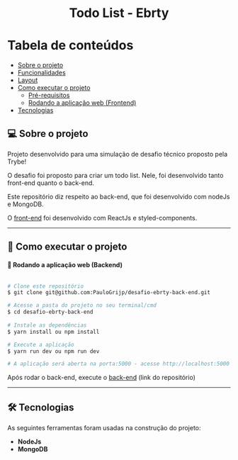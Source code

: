 <h1 align="center">Todo List - Ebrty</h1>

# Tabela de conteúdos

<!--ts-->

- [Sobre o projeto](#-sobre-o-projeto)
- [Funcionalidades](#-funcionalidades)
- [Layout](#-layout)
- [Como executar o projeto](#-como-executar-o-projeto)
  - [Pré-requisitos](#pré-requisitos)
  - [Rodando a aplicação web (Frontend)](#user-content--rodando-a-aplicação-web-frontend)
- [Tecnologias](#-tecnologias)
<!--te-->

## 💻 Sobre o projeto

Projeto desenvolvido para uma simulação de desafio técnico proposto pela Trybe!

O desafio foi proposto para criar um todo list. Nele, foi desenvolvido tanto front-end quanto o back-end.

Este repositório diz respeito ao back-end, que foi desenvolvido com nodeJs e MongoDB.

O <a href="https://github.com/PauloGrijp/desafio-ebrty-front-end">front-end<a> foi desenvolvido com ReactJs e styled-components.

---

## 🚀 Como executar o projeto

#### 🧭 Rodando a aplicação web (Backend)

```bash

# Clone este repositório
$ git clone git@github.com:PauloGrijp/desafio-ebrty-back-end.git

# Acesse a pasta do projeto no seu terminal/cmd
$ cd desafio-ebrty-back-end
  
# Instale as dependências
$ yarn install ou npm install

# Execute a aplicação
$ yarn run dev ou npm run dev

# A aplicação será aberta na porta:5000 - acesse http://localhost:5000  

```

Após rodar o back-end, execute o <a href="https://github.com/PauloGrijp/desafio-ebrty-front-end">back-end<a> (link do repositório)

---

## 🛠 Tecnologias

As seguintes ferramentas foram usadas na construção do projeto:

- **NodeJs**
- **MongoDB**

